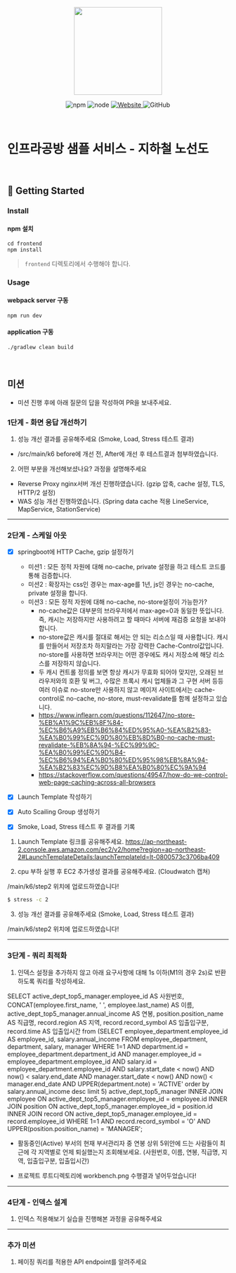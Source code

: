 <p align="center">
    <img width="200px;" src="https://raw.githubusercontent.com/woowacourse/atdd-subway-admin-frontend/master/images/main_logo.png"/>
</p>
<p align="center">
  <img alt="npm" src="https://img.shields.io/badge/npm-%3E%3D%205.5.0-blue">
  <img alt="node" src="https://img.shields.io/badge/node-%3E%3D%209.3.0-blue">
  <a href="https://edu.nextstep.camp/c/R89PYi5H" alt="nextstep atdd">
    <img alt="Website" src="https://img.shields.io/website?url=https%3A%2F%2Fedu.nextstep.camp%2Fc%2FR89PYi5H">
  </a>
  <img alt="GitHub" src="https://img.shields.io/github/license/next-step/atdd-subway-service">
</p>

<br>

# 인프라공방 샘플 서비스 - 지하철 노선도

<br>

## 🚀 Getting Started

### Install
#### npm 설치
```
cd frontend
npm install
```
> `frontend` 디렉토리에서 수행해야 합니다.

### Usage
#### webpack server 구동
```
npm run dev
```
#### application 구동
```
./gradlew clean build
```
<br>

## 미션

* 미션 진행 후에 아래 질문의 답을 작성하여 PR을 보내주세요.


### 1단계 - 화면 응답 개선하기
1. 성능 개선 결과를 공유해주세요 (Smoke, Load, Stress 테스트 결과)
  - /src/main/k6 before에 개선 전, After에 개선 후 테스트결과 첨부하였습니다.
  
2. 어떤 부분을 개선해보셨나요? 과정을 설명해주세요
  - Reverse Proxy nginx서버 개선 진행하였습니다. (gzip 압축, cache 설정, TLS, HTTP/2 설정)
  - WAS 성능 개선 진행하였습니다. (Spring data cache 적용 LineService, MapService, StationService)

---

### 2단계 - 스케일 아웃
 - [x] springboot에 HTTP Cache, gzip 설정하기
   - 미션1 : 모든 정적 자원에 대해 no-cache, private 설정을 하고 테스트 코드를 통해 검증합니다.
   - 미션2 : 확장자는 css인 경우는 max-age를 1년, js인 경우는 no-cache, private 설정을 합니다.
   - 미션3 : 모든 정적 자원에 대해 no-cache, no-store설정이 가능한가?
     - no-cache값은 대부분의 브라우저에서 max-age=0과 동일한 뜻입니다. 즉, 캐시는 저장하지만 사용하려고 할 때마다 서버에 재검증 요청을 보내야 합니다.
     - no-store값은 캐시를 절대로 해서는 안 되는 리소스일 때 사용합니다. 캐시를 만들어서 저장조차 하지말라는 가장 강력한 Cache-Control값입니다. no-store를 사용하면 브라우저는 어떤 경우에도 캐시 저장소에 해당 리소스를 저장하지 않습니다.
     - 두 캐시 컨트롤 정의를 보면 항상 캐시가 무효화 되어야 맞지만, 오래된 브라우저와의 호환 및 버그, 수많은 프록시 캐시 업체들과 그 구현 서버 등등 여러 이슈로 no-store만 사용하지 않고 메이저 사이트에서는 cache-control로 no-cache, no-store, must-revalidate를 함께 설정하고 있습니다.
     - https://www.inflearn.com/questions/112647/no-store-%EB%A1%9C%EB%8F%84-%EC%B6%A9%EB%B6%84%ED%95%A0-%EA%B2%83-%EA%B0%99%EC%9D%80%EB%8D%B0-no-cache-must-revalidate-%EB%8A%94-%EC%99%9C-%EA%B0%99%EC%9D%B4-%EC%B6%94%EA%B0%80%ED%95%98%EB%8A%94-%EA%B2%83%EC%9D%B8%EA%B0%80%EC%9A%94
     - https://stackoverflow.com/questions/49547/how-do-we-control-web-page-caching-across-all-browsers
    
 - [x] Launch Template 작성하기
 - [x] Auto Scailing Group 생성하기
 - [x] Smoke, Load, Stress 테스트 후 결과를 기록

1. Launch Template 링크를 공유해주세요.
https://ap-northeast-2.console.aws.amazon.com/ec2/v2/home?region=ap-northeast-2#LaunchTemplateDetails:launchTemplateId=lt-0800573c3706ba409

2. cpu 부하 실행 후 EC2 추가생성 결과를 공유해주세요. (Cloudwatch 캡쳐)

/main/k6/step2 위치에 업로드하였습니다!

```sh
$ stress -c 2
```

3. 성능 개선 결과를 공유해주세요 (Smoke, Load, Stress 테스트 결과)

/main/k6/step2 위치에 업로드하였습니다!

---

### 3단계 - 쿼리 최적화

1. 인덱스 설정을 추가하지 않고 아래 요구사항에 대해 1s 이하(M1의 경우 2s)로 반환하도록 쿼리를 작성하세요.

SELECT
active_dept_top5_manager.employee_id AS 사원번호,
CONCAT(employee.first_name, ' ', employee.last_name) AS 이름,
active_dept_top5_manager.annual_income AS 연봉,
position.position_name AS 직급명,
record.region AS 지역,
record.record_symbol AS 입출입구분,
record.time AS 입출입시간
from
(SELECT
employee_department.employee_id AS employee_id,
salary.annual_income
FROM employee_department, department, salary, manager
WHERE 1=1
AND department.id = employee_department.department_id
AND manager.employee_id = employee_department.employee_id
AND salary.id = employee_department.employee_id
AND salary.start_date < now()
AND now() < salary.end_date
AND manager.start_date < now()
AND now() < manager.end_date
AND UPPER(department.note) = 'ACTIVE'
order by salary.annual_income desc limit 5) active_dept_top5_manager
INNER JOIN employee ON active_dept_top5_manager.employee_id = employee.id
INNER JOIN position ON active_dept_top5_manager.employee_id = position.id
INNER JOIN record ON active_dept_top5_manager.employee_id = record.employee_id
WHERE 1=1
AND record.record_symbol = 'O'
AND UPPER(position.position_name) = 'MANAGER';

- 활동중인(Active) 부서의 현재 부서관리자 중 연봉 상위 5위안에 드는 사람들이 최근에 각 지역별로 언제 퇴실했는지 조회해보세요. (사원번호, 이름, 연봉, 직급명, 지역, 입출입구분, 입출입시간)

- 프로젝트 루트디렉토리에 workbench.png 수행결과 넣어두었습니다!

---

### 4단계 - 인덱스 설계

1. 인덱스 적용해보기 실습을 진행해본 과정을 공유해주세요

---

### 추가 미션

1. 페이징 쿼리를 적용한 API endpoint를 알려주세요
